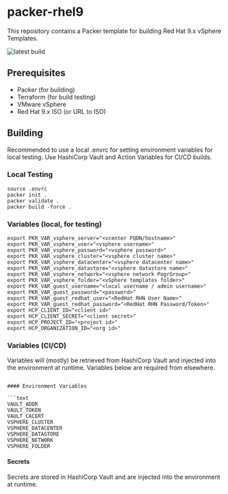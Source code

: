 # packer-rhel9

This repository contains a Packer template for building Red Hat 9.x vSphere Templates.

![latest build](https://github.com/dewab/packer-rhel9/actions/workflows/build_test_promote.yml/badge.svg)

## Prerequisites

- Packer (for building)
- Terraform (for build testing)
- VMware vSphere
- Red Hat 9.x ISO (or URL to ISO)

## Building

Recommended to use a local .envrc for setting environment variables for local testing.
Use HashiCorp Vault and Action Variables for CI/CD builds.

### Local Testing

```shell
source .envrc
packer init .
packer validate .
packer build -force .
```

### Variables (local, for testing)

```shell
export PKR_VAR_vsphere_server="<vcenter FQDN/hostname>"
export PKR_VAR_vsphere_user="<vsphere username>"
export PKR_VAR_vsphere_password="<vsphere password>"
export PKR_VAR_vsphere_cluster="<vsphere cluster name>"
export PKR_VAR_vsphere_datacenter="<vsphere datacenter name>"
export PKR_VAR_vsphere_datastore="<vsphere datastore name>"
export PKR_VAR_vsphere_network="<vsphere network PogrGroup>"
export PKR_VAR_vsphere_folder="<vSphere templates folder>"
export PKR_VAR_guest_username="<local username / admin username>"
export PKR_VAR_guest_password="<password>"
export PKR_VAR_guest_redhat_user="<RedHat RHN User Name>"
export PKR_VAR_guest_redhat_password="<RedHat RHN Password/Token>"
export HCP_CLIENT_ID="<client id>"
export HCP_CLIENT_SECRET="<client secret>"
export HCP_PROJECT_ID="<project id>"
export HCP_ORGANIZATION_ID="<org id>"
```

### Variables (CI/CD)

Variables will (mostly) be retrieved from HashiCorp Vault and injected into the environment at runtime.  Variables below are required from elsewhere.

```shell

#### Environment Variables

```text
VAULT_ADDR
VAULT_TOKEN
VAULT_CACERT
VSPHERE_CLUSTER
VSPHERE_DATACENTER
VSPHERE_DATASTORE
VSPHERE_NETWORK
VSPHERE_FOLDER
```

#### Secrets

Secrets are stored in HashiCorp Vault and are injected into the environment at runtime.

